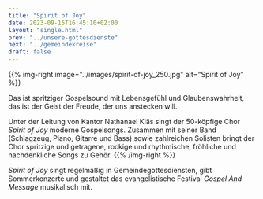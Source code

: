 ```yaml
---
title: "Spirit of Joy"
date: 2023-09-15T16:45:10+02:00
layout: "single.html"
prev: "../unsere-gottesdienste"
next: "../gemeindekreise"
draft: false
---
```


{{% img-right image="../images/spirit-of-joy_250.jpg" alt="Spirit of Joy" %}}

Das ist spritziger Gospelsound mit Lebensgefühl und Glaubenswahrheit, das ist
der Geist der Freude, der uns anstecken will.

Unter der Leitung von Kantor Nathanael Kläs singt der 50-köpfige Chor _Spirit of
Joy_ moderne Gospelsongs. Zusammen mit seiner Band (Schlagzeug, Piano, Gitarre
und Bass) sowie zahlreichen Solisten bringt der Chor spritzige und getragene,
rockige und rhythmische, fröhliche und nachdenkliche Songs zu Gehör.
{{% /img-right %}}

_Spirit of Joy_ singt regelmäßig in Gemeindegottesdiensten, gibt Sommerkonzerte und gestaltet das evangelistische Festival _Gospel And Message_ musikalisch mit.